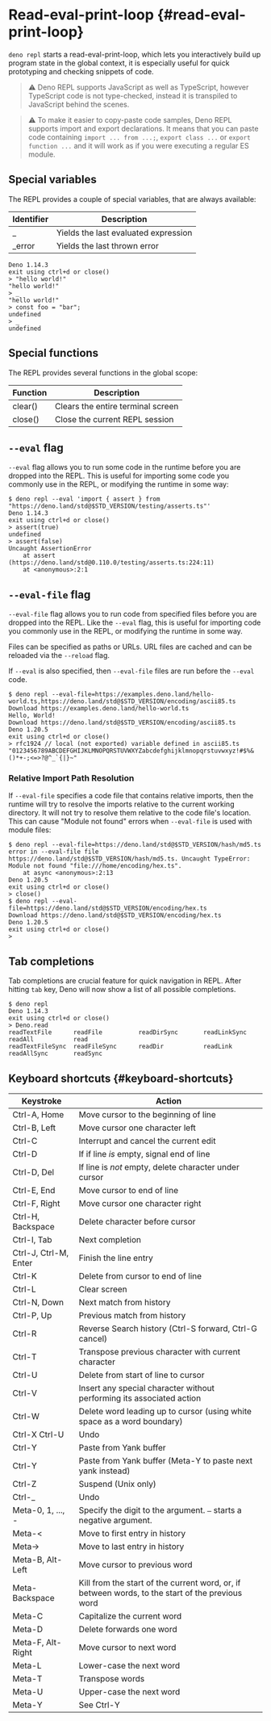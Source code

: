 # Read-eval-print-loop {#read-eval-print-loop}

`deno repl` starts a read-eval-print-loop, which lets you interactively build up program state in the global context, it
is especially useful for quick prototyping and checking snippets of code.

> ⚠️ Deno REPL supports JavaScript as well as TypeScript, however TypeScript code is not type-checked, instead it is
> transpiled to JavaScript behind the scenes.

> ⚠️ To make it easier to copy-paste code samples, Deno REPL supports import and export declarations. It means that you
> can paste code containing `import ... from ...;`, `export class ...` or `export function ...` and it will work as if
> you were executing a regular ES module.

## Special variables

The REPL provides a couple of special variables, that are always available:

| Identifier | Description                          |
| ---------- | ------------------------------------ |
| _          | Yields the last evaluated expression |
| _error     | Yields the last thrown error         |

```
Deno 1.14.3
exit using ctrl+d or close()
> "hello world!"
"hello world!"
> _
"hello world!"
> const foo = "bar";
undefined
> _
undefined
```

## Special functions

The REPL provides several functions in the global scope:

| Function | Description                       |
| -------- | --------------------------------- |
| clear()  | Clears the entire terminal screen |
| close()  | Close the current REPL session    |

## `--eval` flag

`--eval` flag allows you to run some code in the runtime before you are dropped into the REPL. This is useful for
importing some code you commonly use in the REPL, or modifying the runtime in some way:

```
$ deno repl --eval 'import { assert } from "https://deno.land/std@$STD_VERSION/testing/asserts.ts"'
Deno 1.14.3
exit using ctrl+d or close()
> assert(true)
undefined
> assert(false)
Uncaught AssertionError
    at assert (https://deno.land/std@0.110.0/testing/asserts.ts:224:11)
    at <anonymous>:2:1
```

## `--eval-file` flag

`--eval-file` flag allows you to run code from specified files before you are
dropped into the REPL. Like the `--eval` flag, this is useful for importing code
you commonly use in the REPL, or modifying the runtime in some way.

Files can be specified as paths or URLs. URL files are cached and can be
reloaded via the `--reload` flag.

If `--eval` is also specified, then `--eval-file` files are run before the
`--eval` code.

```
$ deno repl --eval-file=https://examples.deno.land/hello-world.ts,https://deno.land/std@$STD_VERSION/encoding/ascii85.ts
Download https://examples.deno.land/hello-world.ts
Hello, World!
Download https://deno.land/std@$STD_VERSION/encoding/ascii85.ts
Deno 1.20.5
exit using ctrl+d or close()
> rfc1924 // local (not exported) variable defined in ascii85.ts
"0123456789ABCDEFGHIJKLMNOPQRSTUVWXYZabcdefghijklmnopqrstuvwxyz!#$%&()*+-;<=>?@^_`{|}~"
```

### Relative Import Path Resolution

If `--eval-file` specifies a code file that contains relative imports, then the
runtime will try to resolve the imports relative to the current working
directory. It will not try to resolve them relative to the code file's location.
This can cause "Module not found" errors when `--eval-file` is used with module
files:

```
$ deno repl --eval-file=https://deno.land/std@$STD_VERSION/hash/md5.ts
error in --eval-file file https://deno.land/std@$STD_VERSION/hash/md5.ts. Uncaught TypeError: Module not found "file:///home/encoding/hex.ts".
    at async <anonymous>:2:13
Deno 1.20.5
exit using ctrl+d or close()
> close()
$ deno repl --eval-file=https://deno.land/std@$STD_VERSION/encoding/hex.ts
Download https://deno.land/std@$STD_VERSION/encoding/hex.ts
Deno 1.20.5
exit using ctrl+d or close()
>
```

## Tab completions

Tab completions are crucial feature for quick navigation in REPL. After hitting `tab` key, Deno will now show a list of
all possible completions.

```
$ deno repl
Deno 1.14.3
exit using ctrl+d or close()
> Deno.read
readTextFile      readFile          readDirSync       readLinkSync      readAll           read
readTextFileSync  readFileSync      readDir           readLink          readAllSync       readSync
```

## Keyboard shortcuts {#keyboard-shortcuts}

| Keystroke             | Action                                                                                           |
| --------------------- | ------------------------------------------------------------------------------------------------ |
| Ctrl-A, Home          | Move cursor to the beginning of line                                                             |
| Ctrl-B, Left          | Move cursor one character left                                                                   |
| Ctrl-C                | Interrupt and cancel the current edit                                                            |
| Ctrl-D                | If if line _is_ empty, signal end of line                                                        |
| Ctrl-D, Del           | If line is _not_ empty, delete character under cursor                                            |
| Ctrl-E, End           | Move cursor to end of line                                                                       |
| Ctrl-F, Right         | Move cursor one character right                                                                  |
| Ctrl-H, Backspace     | Delete character before cursor                                                                   |
| Ctrl-I, Tab           | Next completion                                                                                  |
| Ctrl-J, Ctrl-M, Enter | Finish the line entry                                                                            |
| Ctrl-K                | Delete from cursor to end of line                                                                |
| Ctrl-L                | Clear screen                                                                                     |
| Ctrl-N, Down          | Next match from history                                                                          |
| Ctrl-P, Up            | Previous match from history                                                                      |
| Ctrl-R                | Reverse Search history (Ctrl-S forward, Ctrl-G cancel)                                           |
| Ctrl-T                | Transpose previous character with current character                                              |
| Ctrl-U                | Delete from start of line to cursor                                                              |
| Ctrl-V                | Insert any special character without performing its associated action                            |
| Ctrl-W                | Delete word leading up to cursor (using white space as a word boundary)                          |
| Ctrl-X Ctrl-U         | Undo                                                                                             |
| Ctrl-Y                | Paste from Yank buffer                                                                           |
| Ctrl-Y                | Paste from Yank buffer (Meta-Y to paste next yank instead)                                       |
| Ctrl-Z                | Suspend (Unix only)                                                                              |
| Ctrl-_                | Undo                                                                                             |
| Meta-0, 1, ..., -     | Specify the digit to the argument. `–` starts a negative argument.                               |
| Meta-<                | Move to first entry in history                                                                   |
| Meta->                | Move to last entry in history                                                                    |
| Meta-B, Alt-Left      | Move cursor to previous word                                                                     |
| Meta-Backspace        | Kill from the start of the current word, or, if between words, to the start of the previous word |
| Meta-C                | Capitalize the current word                                                                      |
| Meta-D                | Delete forwards one word                                                                         |
| Meta-F, Alt-Right     | Move cursor to next word                                                                         |
| Meta-L                | Lower-case the next word                                                                         |
| Meta-T                | Transpose words                                                                                  |
| Meta-U                | Upper-case the next word                                                                         |
| Meta-Y                | See Ctrl-Y                                                                                       |
